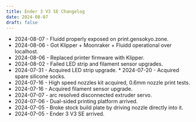 ```yaml
---
title: Ender 3 V3 SE Changelog
date: 2024-08-07
draft: false
---
```


* 2024-08-07 - Fluidd properly exposed on print.gensokyo.zone.
* 2024-08-06 - Got Klipper + Moonraker + Fluidd operational over localhost.
* 2024-08-06 - Replaced printer firmware with Klipper.
* 2024-08-02 - Failed LED strip and filament sensor upgrades.
* 2024-07-31 - Acquired LED strip upgrade.
			* 2024-07-20 - Acquired spare silicone socks.
* 2024-07-16 - High speed nozzles kit acquired, 0.6mm nozzle print tests.
* 2024-07-16 - Acquired filament sensor upgrade.
* 2024-07-07 - arc resolved disconnected extruder servo.
* 2024-07-06 - Dual-sided printing platform arrived.
* 2024-07-05 - Broke stock build plate by driving nozzle directly into it.
* 2024-07-05 - Ender 3 V3 SE arrived.